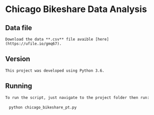 # Chicago Bikeshare Data Analysis

## Data file
    Download the data **.csv** file avaible [here](https://ufile.io/gmq67).

## Version
    This project was developed using Python 3.6.

## Running
    To run the script, just navigate to the project folder then run:
    ``` python chicago_bikeshare_pt.py ```
